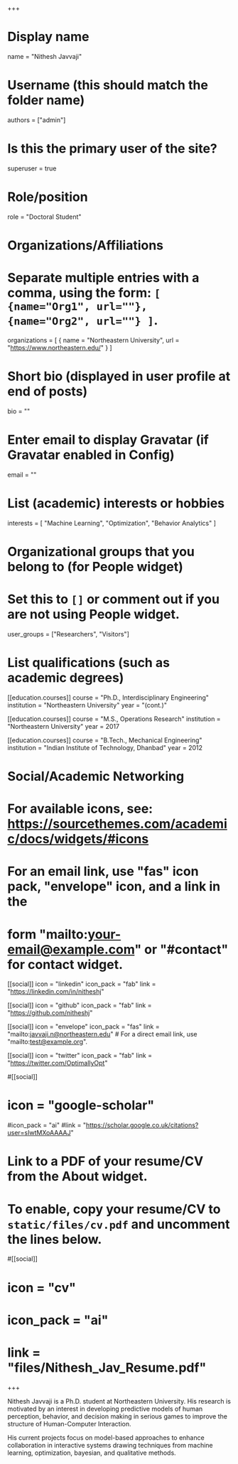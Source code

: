 +++
# Display name
name = "Nithesh Javvaji"

# Username (this should match the folder name)
authors = ["admin"]

# Is this the primary user of the site?
superuser = true

# Role/position
role = "Doctoral Student"

# Organizations/Affiliations
#   Separate multiple entries with a comma, using the form: `[ {name="Org1", url=""}, {name="Org2", url=""} ]`.
organizations = [ { name = "Northeastern University", url = "https://www.northeastern.edu/" } ]

# Short bio (displayed in user profile at end of posts)
bio = ""

# Enter email to display Gravatar (if Gravatar enabled in Config)
email = ""

# List (academic) interests or hobbies
interests = [
  "Machine Learning",
  "Optimization",
  "Behavior Analytics"
]

# Organizational groups that you belong to (for People widget)
#   Set this to `[]` or comment out if you are not using People widget.
user_groups = ["Researchers", "Visitors"]

# List qualifications (such as academic degrees)
[[education.courses]]
  course = "Ph.D., Interdisciplinary Engineering"
  institution = "Northeastern University"
  year = "(cont.)"

[[education.courses]]
  course = "M.S., Operations Research"
  institution = "Northeastern University"
  year = 2017

[[education.courses]]
  course = "B.Tech., Mechanical Engineering"
  institution = "Indian Institute of Technology, Dhanbad"
  year = 2012

# Social/Academic Networking
# For available icons, see: https://sourcethemes.com/academic/docs/widgets/#icons
#   For an email link, use "fas" icon pack, "envelope" icon, and a link in the
#   form "mailto:your-email@example.com" or "#contact" for contact widget.

[[social]]
  icon = "linkedin"
  icon_pack = "fab"
  link = "https://linkedin.com/in/nitheshj"

[[social]]
  icon = "github"
  icon_pack = "fab"
  link = "https://github.com/nitheshj"

[[social]]
  icon = "envelope"
  icon_pack = "fas"
  link = "mailto:javvaji.n@northeastern.edu"  # For a direct email link, use "mailto:test@example.org".

[[social]]
  icon = "twitter"
  icon_pack = "fab"
  link = "https://twitter.com/OptimallyOpt"

#[[social]]
 # icon = "google-scholar"
  #icon_pack = "ai"
  #link = "https://scholar.google.co.uk/citations?user=sIwtMXoAAAAJ"


# Link to a PDF of your resume/CV from the About widget.
# To enable, copy your resume/CV to `static/files/cv.pdf` and uncomment the lines below.
#[[social]]
#  icon = "cv"
#  icon_pack = "ai"
#  link = "files/Nithesh_Jav_Resume.pdf"

+++

Nithesh Javvaji is a Ph.D. student at Northeastern University. His research is motivated by an interest in developing predictive models of human perception, behavior, and decision making in serious games to improve the structure of Human-Computer Interaction. 

His current projects focus on model-based approaches to enhance collaboration in interactive systems drawing techniques from machine learning, optimization, bayesian, and qualitative methods.
